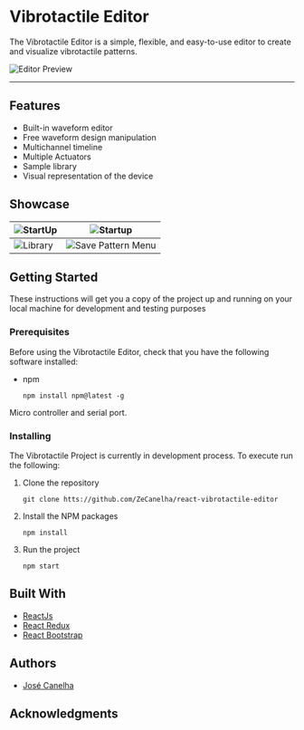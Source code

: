 # Vibrotactile Editor

The Vibrotactile Editor is a simple, flexible, and easy-to-use editor to create and visualize vibrotactile patterns.

![Editor Preview](https://www.dropbox.com/s/434as5orcj2kb73/showcase.gif?raw=1)

---

## Features

- Built-in waveform editor
- Free waveform design manipulation
- Multichannel timeline
- Multiple Actuators
- Sample library
- Visual representation of the device

## Showcase

| ![StartUp](https://www.dropbox.com/s/ctbrgw5m99c89hl/main.png?raw=1 "Editor main screen") | ![Startup](https://www.dropbox.com/s/t4gotie3yrt7z3p/captura%20de%20ecr%C3%A3%202021-02-26%2C%20%C3%A0s%2014.59.58.png?raw=1 "Initial configuration") |
| ----------------------------------------------------------------------------------------- | ----------------------------------------------------------------------------------------------------------------------------------------------------- |
| ![Library](https://www.dropbox.com/s/hcd0wtcnjqufyn9/library.png?raw=1 "Sample Library")  | ![Save Pattern Menu](https://www.dropbox.com/s/uivnopgnvo9eabh/save%20pattern.png?raw=1)                                                              |

## Getting Started

These instructions will get you a copy of the project up and running on your local machine for development and testing purposes

### Prerequisites

Before using the Vibrotactile Editor, check that you have the following software installed:

- npm

  ```node
  npm install npm@latest -g
  ```

Micro controller and serial port.

### Installing

The Vibrotactile Project is currently in development process. To execute run the following:

1. Clone the repository

   ```git
   git clone htts://github.com/ZeCanelha/react-vibrotactile-editor
   ```

2. Install the NPM packages

   ```node
   npm install
   ```

3. Run the project
   ```git
   npm start
   ```

## Built With

- [ReactJs](https://reactjs.org)
- [React Redux](https://react-redux.js.org)
- [React Bootstrap](https://react-bootstrap.github.io)

## Authors

- [José Canelha](https://github.com/ZeCanelha)

## Acknowledgments
